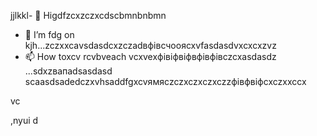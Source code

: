 jjlkkl- 👋 Higdfzcxzczxcdscbmnbnbmn
- 🌱 I’m fdg on kjh...zczxxcаvsdasdcxzczadвфівсчooяcxvfasdasdvxcxcxzvz
- 📫 How toxcv rcvbveach vcxvexфівіфвіфвфівфівczcxasdasdz ...sdxzвапadsasdasd
scaasdsadedczxvhsaddfgxcvямясzczxczxczxczzфівфвіфcxczxxccx
<!---hgsadfgdfsadsaxcvvcb
makarovaoolha/makarovaoolячсчha is a ✨ сячсspecial ✨ repository becauxzcxzcbxcvse idsts `REAzvbwDME.md` (this file) appears on your GitHvcxvxczxcub profile.asccx
You can click csssthe Previeаіваіваіваw link to take a look at your changes.asdasdazxcs
--->vc
,nyui
d
